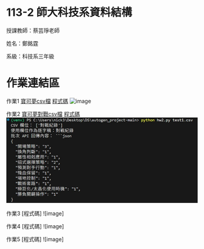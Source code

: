 # 113-2 師大科技系資料結構

授課教師：蔡芸琤老師

姓名：鄭銘霆

系級：科技系三年級

# 作業連結區
作業1
[寶可夢csv檔](https://github.com/MartinMartout/Data-Structure/blob/main/pokemon.csv)
[程式碼](https://github.com/MartinMartout/Data-Structure/blob/main/dataAgent.py)
![image](https://github.com/user-attachments/assets/c7767c7f-8d6c-475e-b72c-50a220ce8b95)

作業2
[寶可夢對戰csv檔](https://github.com/MartinMartout/Data-Structure/blob/main/pokemon_sv_dialogue_sample.csv)
[程式碼](https://github.com/MartinMartout/Data-Structure/blob/main/hw2.py)
![image](https://github.com/MartinMartout/Data-Structure/blob/main/%E4%BD%9C%E6%A5%AD2.jpg)

作業3
[程式碼]
![image]

作業4
[程式碼]
![image]

作業5
[程式碼]
![image]
